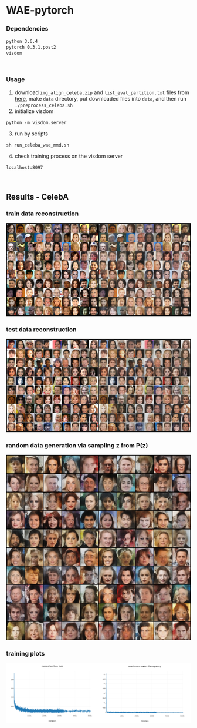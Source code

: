 # WAE-pytorch

### Dependencies
```
python 3.6.4
pytorch 0.3.1.post2
visdom
```
<br>

### Usage
1. download ```img_align_celeba.zip``` and ```list_eval_partition.txt``` files from [here], make ```data``` directory, put downloaded files into ```data```, and then run ```./preprocess_celeba.sh```<br>
2. initialize visdom
```
python -m visdom.server
```
3. run by scripts
```
sh run_celeba_wae_mmd.sh
```
4. check training process on the visdom server
```
localhost:8097
```
<br>

## Results - CelebA
### train data reconstruction
![train_recon](misc/train_reconstruction.jpg)
### test data reconstruction
![test_recon](misc/test_reconstruction.jpg)
### random data generation via sampling z from P(z)
![random_sample](misc/random_sample.jpg)
### training plots
![curves](misc/curves.png)

[here]: http://mmlab.ie.cuhk.edu.hk/projects/CelebA.html
